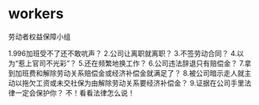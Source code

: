 # workers
劳动者权益保障小组


1.996加班受不了还不敢吭声？
2.公司让离职就离职？
3.不签劳动合同？
4.以为“惹上官司不光彩”？
5.还在频繁地换工作？
6.公司违法辞退只有赔偿金？
7.拿到加班费和解除劳动关系赔偿金或经济补偿金就满足了？
8.被公司暗示走人就主动以拖欠工资或未交社保为由解除劳动关系要经济补偿金？
9.证据在公司手里法律一定会保护你？
不！看看法律怎么说！
